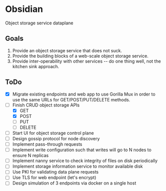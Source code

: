 Obsidian
========

Object storage service dataplane

Goals
-----

1.  Provide an object storage service that does not suck.
2.  Provide the building blocks of a web-scale object storage service.
3.  Provide inter-operability with other services -- do one thing well, not the kitchen sink approach.

ToDo
----

* [X] Migrate existing endpoints and web app to use Gorilla Mux in order to use the same URLs for GET/POST/PUT/DELETE methods.
* [ ] Finish CRUD object storage APIs
  - [x] GET
  - [x] POST
  - [ ] PUT
  - [ ] DELETE
* [ ] Start UI for object storage control plane
* [ ] Design gossip protocol for node discovery
* [ ] Implement pass-through requests
* [ ] Implement write configuration such that writes will go to N nodes to ensure N replicas
* [ ] Implement nanny service to check integrity of files on disk periodically
* [ ] Implement storage information service to monitor available disk
* [ ] Use PKI for validating data plane requests
* [ ] Use TLS for web endpoint (let's encrypt)
* [ ] Design simulation of 3 endpoints via docker on a single host
